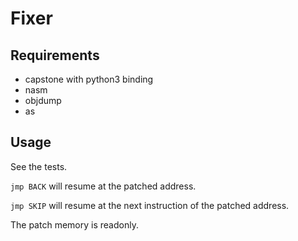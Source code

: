 Fixer
=====

Requirements
------------
+ capstone with python3 binding
+ nasm
+ objdump
+ as

Usage
-----
See the tests.

`jmp BACK` will resume at the patched address.

`jmp SKIP` will resume at the next instruction of the patched address.

The patch memory is readonly.
